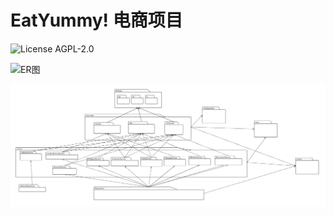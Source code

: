 # EatYummy! 电商项目



![License AGPL-2.0](https://img.shields.io/badge/License-AGPL--2-brightgreen.svg)



![ER图](./pictures/er图.png)



![包图](./pictures/包图.png)
